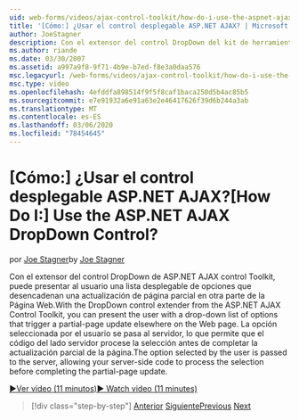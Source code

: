 ```yaml
---
uid: web-forms/videos/ajax-control-toolkit/how-do-i-use-the-aspnet-ajax-dropdown-control
title: '[Cómo:] ¿Usar el control desplegable ASP.NET AJAX? | Microsoft Docs'
author: JoeStagner
description: Con el extensor del control DropDown del kit de herramientas de control de AJAX de ASP.NET, puede presentar al usuario una lista desplegable de opciones que desencadenan una...
ms.author: riande
ms.date: 03/30/2007
ms.assetid: a997a9f8-9f71-4b9e-b7ed-f8e3a0daa576
msc.legacyurl: /web-forms/videos/ajax-control-toolkit/how-do-i-use-the-aspnet-ajax-dropdown-control
msc.type: video
ms.openlocfilehash: 4efddfa898514f9f5f8caf1baca250d5b4ac85b5
ms.sourcegitcommit: e7e91932a6e91a63e2e46417626f39d6b244a3ab
ms.translationtype: MT
ms.contentlocale: es-ES
ms.lasthandoff: 03/06/2020
ms.locfileid: "78454645"
---
```

# <a name="how-do-i-use-the-aspnet-ajax-dropdown-control"></a><span data-ttu-id="d3a62-104">[Cómo:] ¿Usar el control desplegable ASP.NET AJAX?</span><span class="sxs-lookup"><span data-stu-id="d3a62-104">[How Do I:] Use the ASP.NET AJAX DropDown Control?</span></span>

<span data-ttu-id="d3a62-105">por [Joe Stagner](https://github.com/JoeStagner)</span><span class="sxs-lookup"><span data-stu-id="d3a62-105">by [Joe Stagner](https://github.com/JoeStagner)</span></span>

<span data-ttu-id="d3a62-106">Con el extensor del control DropDown de ASP.NET AJAX control Toolkit, puede presentar al usuario una lista desplegable de opciones que desencadenan una actualización de página parcial en otra parte de la Página Web.</span><span class="sxs-lookup"><span data-stu-id="d3a62-106">With the DropDown control extender from the ASP.NET AJAX Control Toolkit, you can present the user with a drop-down list of options that trigger a partial-page update elsewhere on the Web page.</span></span> <span data-ttu-id="d3a62-107">La opción seleccionada por el usuario se pasa al servidor, lo que permite que el código del lado servidor procese la selección antes de completar la actualización parcial de la página.</span><span class="sxs-lookup"><span data-stu-id="d3a62-107">The option selected by the user is passed to the server, allowing your server-side code to process the selection before completing the partial-page update.</span></span>

[<span data-ttu-id="d3a62-108">&#9654;Ver vídeo (11 minutos)</span><span class="sxs-lookup"><span data-stu-id="d3a62-108">&#9654; Watch video (11 minutes)</span></span>](https://channel9.msdn.com/Blogs/ASP-NET-Site-Videos/how-do-i-use-the-aspnet-ajax-dropdown-control)

> [!div class="step-by-step"]
> <span data-ttu-id="d3a62-109">[Anterior](how-do-i-configure-the-aspnet-ajax-calendar-control.md)
> [Siguiente](how-do-i-use-the-aspnet-ajax-maskededit-controls.md)</span><span class="sxs-lookup"><span data-stu-id="d3a62-109">[Previous](how-do-i-configure-the-aspnet-ajax-calendar-control.md)
[Next](how-do-i-use-the-aspnet-ajax-maskededit-controls.md)</span></span>
